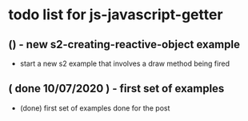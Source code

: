 # todo list for js-javascript-getter

## () - new s2-creating-reactive-object example
* start a new s2 example that involves a draw method being fired

## ( done 10/07/2020 ) - first set of examples
* (done) first set of examples done for the post